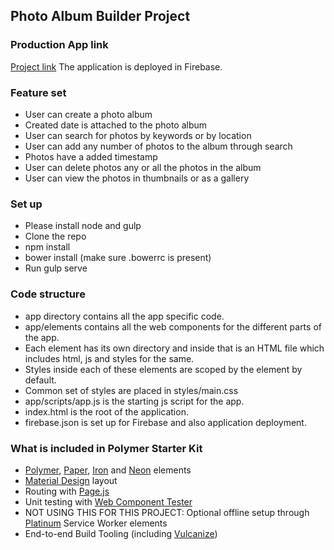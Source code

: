 ## Photo Album Builder Project

### Production App link
[Project link](https://viv-project.firebaseapp.com/)
The application is deployed in Firebase.

### Feature set
* User can create a photo album
* Created date is attached to the photo album
* User can search for photos by keywords or by location
* User can add any number of photos to the album through search
* Photos have a added timestamp
* User can delete photos any or all the photos in the album
* User can view the photos in thumbnails or as a gallery

### Set up
* Please install node and gulp
* Clone the repo
* npm install
* bower install (make sure .bowerrc is present)
* Run gulp serve

### Code structure
* app directory contains all the app specific code.
* app/elements contains all the web components for the different parts of the app.
* Each element has its own directory and inside that is an HTML file which includes html, js and styles for the same.
* Styles inside each of these elements are scoped by the element by default.
* Common set of styles are placed in styles/main.css
* app/scripts/app.js is the starting js script for the app.
* index.html is the root of the application.
* firebase.json is set up for Firebase and also application deployment.

### What is included in Polymer Starter Kit
* [Polymer](http://polymer-project.org), [Paper](https://elements.polymer-project.org/browse?package=paper-elements), [Iron](https://elements.polymer-project.org/browse?package=iron-elements) and [Neon](https://elements.polymer-project.org/browse?package=neon-elements) elements
* [Material Design](http://www.google.com/design/spec/material-design/introduction.html) layout
* Routing with [Page.js](https://visionmedia.github.io/page.js/)
* Unit testing with [Web Component Tester](https://github.com/Polymer/web-component-tester)
* NOT USING THIS FOR THIS PROJECT: Optional offline setup through [Platinum](https://elements.polymer-project.org/browse?package=platinum-elements) Service Worker elements
* End-to-end Build Tooling (including [Vulcanize](https://github.com/Polymer/vulcanize))
